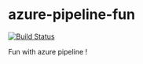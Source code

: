 # azure-pipeline-fun

[![Build Status](https://dev.azure.com/jbcazaux/hello%20world%20app/_apis/build/status/jbcazaux.az-pipeline-fun?branchName=master)](https://dev.azure.com/jbcazaux/hello%20world%20app/_build/latest?definitionId=1&branchName=master)

Fun with azure pipeline !